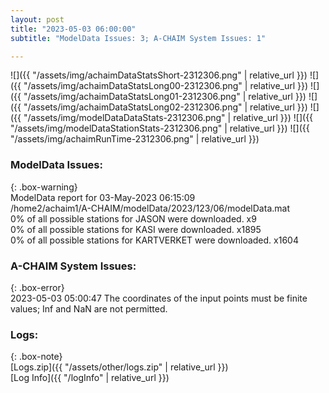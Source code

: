 ```yaml
---
layout: post
title: "2023-05-03 06:00:00"
subtitle: "ModelData Issues: 3; A-CHAIM System Issues: 1"

---
```


![]({{ "/assets/img/achaimDataStatsShort-2312306.png" | relative_url }})
![]({{ "/assets/img/achaimDataStatsLong00-2312306.png" | relative_url }})
![]({{ "/assets/img/achaimDataStatsLong01-2312306.png" | relative_url }})
![]({{ "/assets/img/achaimDataStatsLong02-2312306.png" | relative_url }})
![]({{ "/assets/img/modelDataDataStats-2312306.png" | relative_url }})
![]({{ "/assets/img/modelDataStationStats-2312306.png" | relative_url }})
![]({{ "/assets/img/achaimRunTime-2312306.png" | relative_url }})


### ModelData Issues:  
  
{: .box-warning}  
 ModelData report for 03-May-2023 06:15:09   
 /home2/achaim1/A-CHAIM/modelData/2023/123/06/modelData.mat   
 0% of all possible stations for JASON were downloaded. x9   
 0% of all possible stations for KASI were downloaded. x1895   
 0% of all possible stations for KARTVERKET were downloaded. x1604   
  
### A-CHAIM System Issues:  
  
{: .box-error}  
2023-05-03 05:00:47 The coordinates of the input points must be finite values; Inf and NaN are not permitted.  

### Logs:  
  
{: .box-note}  
[Logs.zip]({{ "/assets/other/logs.zip" | relative_url }})  
[Log Info]({{ "/logInfo" | relative_url }})  
